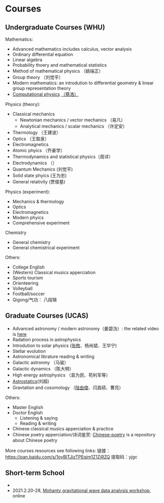 # Courses
## Undergraduate Courses (WHU)
Mathematics:
- Advanced mathematics includes calculus, vector analysis
- Ordinary differential equation
- Linear algebra
- Probability thoery and mathematical statistics
- Method of mathematical physics （姚端正）
- Group theory （刘觉平）
- Modern mathematics: an introdution to differential geometry & linear group representation theory 
- [Computational physics](https://github.com/guoxiaowhu/computationalphysics_N2013301020099) [（蔡浩）](https://github.com/caihao)

Physics (theory):
- Classical mechanics
  - Newtonian mechanics / vector mechanics （易凡）
  - Analytical mechanics / scalar mechanics （许定安）
- Thermology （王建波）
- Optics （王取泉）
- Electromagnetics
- Atomic phyics （乔豪学）
- Thermodynamics and statistical physics（周详）
- Electrodynamics （）
- Quantum Mechanics (刘觉平)
- Solid state phyics (王为忠)
- General relativity (贾俊基)

Physics (experiment):
- Mechanics & thermology
- Optics
- Electromagnetics
- Modern phyics
- Comprehensive experiment 

Chemistry
- General chemistry
- General chemistrical experiment

Others:
- College English
- (Western) Classical musics apperciation
- Sports tourism
- Orienteering  
- Volleyball
- Football/soccer 
- Qigong/气功： 八段锦

## Graduate Courses (UCAS)
- Advanced astronomy / modern astronomy（姜碧沩）: the related video is [here](https://www.bilibili.com/video/BV1e4411m7pQ?from=search&seid=7837905343518866754)
- Radation process in astrophysics
- Introdution to solar physics ([张枚](http://sourcedb.naoc.cas.cn/cn/naoexpert/200907/t20090706_2000352.html)、杨尚斌、王华宁)
- Stellar evolution
- Astronomical librature reading & writing
- Galactic astronmy （马骏）
- Galactic dynamics （陈大明） 
- High energy astrophysics （袁为民、苟利军等）
- [Astrostatics](https://github.com/guoxiaowhu/Astrostatistics)(刘超)
- Gravtation and cosomology （[陆由俊](http://sourcedb.naoc.cas.cn/cn/naoexpert/200907/t20090706_2000324.html)、闫昌硕、曹亮）

Others:
- Master English
- Doctor English
  - Listening & saying
  - Reading & writing 
- Chinese classical musics apperciation & practice
- Chinese poetry apperciation/诗词鉴赏: [Chinese-poetry](https://github.com/guoxiaowhu/chinese-poetry) is a repository about Chinese poetry

More courses resources see following links:
链接：https://pan.baidu.com/s/1oyBITJizTPEqjm1Z1ZjRZQ 
提取码：yjgc 

## Short-term School
- 
- 2021.2.20-28, [Mohanty gravitational wave data analysis workshop](https://github.com/guoxiaowhu/GWSC_NAOC), online
